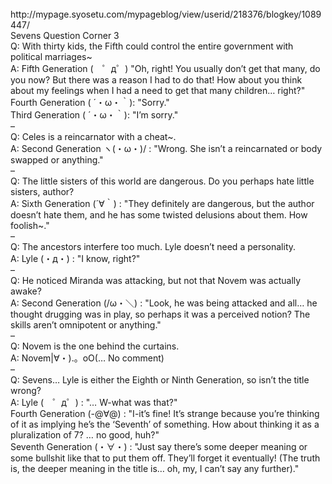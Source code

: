 <br/>
http://mypage.syosetu.com/mypageblog/view/userid/218376/blogkey/1089447/<br/>
Sevens Question Corner 3<br/>
Q: With thirty kids, the Fifth could control the entire government with political marriages~<br/>
A: Fifth Generation (　゜д゜) "Oh, right! You usually don’t get that many, do you now? But there was a reason I had to do that! How about you think about my feelings when I had a need to get that many children… right?"<br/>
Fourth Generation ( ´・ω・｀): "Sorry."<br/>
Third Generation ( ´・ω・｀): "I’m sorry."<br/>
–<br/>
Q: Celes is a reincarnator with a cheat~.<br/>
A: Second Generation ヽ(・ω・)/ : "Wrong. She isn’t a reincarnated or body swapped or anything."<br/>
–<br/>
Q: The little sisters of this world are dangerous. Do you perhaps hate little sisters, author?<br/>
A: Sixth Generation (´∀｀) : "They definitely are dangerous, but the author doesn’t hate them, and he has some twisted delusions about them. How foolish~."<br/>
–<br/>
Q: The ancestors interfere too much. Lyle doesn’t need a personality.<br/>
A: Lyle (・д・) : "I know, right?"<br/>
–<br/>
Q: He noticed Miranda was attacking, but not that Novem was actually awake?<br/>
A: Second Generation (/ω・＼) : "Look, he was being attacked and all… he thought drugging was in play, so perhaps it was a perceived notion? The skills aren’t omnipotent or anything."<br/>
–<br/>
Q: Novem is the one behind the curtains.<br/>
A: Novem|∀・).。oO(… No comment)<br/>
–<br/>
Q: Sevens… Lyle is either the Eighth or Ninth Generation, so isn’t the title wrong?<br/>
A: Lyle (　゜д゜) : "… W-what was that?"<br/>
Fourth Generation (-@∀@) : "I-it’s fine! It’s strange because you’re thinking of it as implying he’s the ‘Seventh’ of something. How about thinking it as a pluralization of 7? … no good, huh?"<br/>
Seventh Generation (・∀・) : "Just say there’s some deeper meaning or some bullshit like that to put them off. They’ll forget it eventually! (The truth is, the deeper meaning in the title is… oh, my, I can’t say any further)."<br/>
